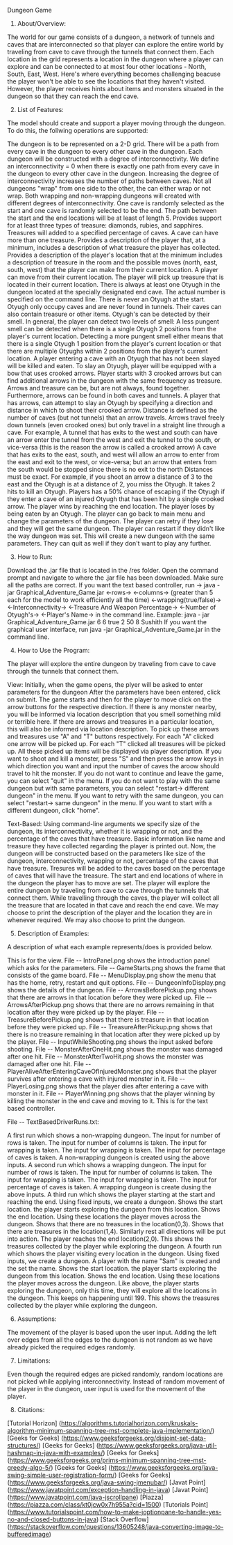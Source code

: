 Dungeon Game


1. About/Overview: 

The world for our game consists of a dungeon, a network of tunnels and caves that are interconnected so that player can explore the entire world by traveling from cave to cave through the tunnels that connect them.
Each location in the grid represents a location in the dungeon where a player can explore and can be connected to at most four other locations - North, South, East, West.
Here's where everything becomes challenging beacuse the player won't be able to see the locations that they haven't visited. However, the player receives hints about items and monsters situated in the dungeon so that they can reach the end cave.


2. List of Features:

The model should create and support a player moving through the dungeon. To do this, the follwing operations are supported:

The dungeon is to be represented on a 2-D grid.
There will be a path from every cave in the dungeon to every other cave in the dungeon.
Each dungeon will be constructed with a degree of interconnectivity. We define an interconnectivity = 0 when there is exactly one path from every cave in the dungeon to every other cave in the dungeon. Increasing the degree of interconnectivity increases the number of paths between caves.
Not all dungeons "wrap" from one side to the other, the can either wrap or not wrap. Both wrapping and non-wrapping dungeons will created with different degrees of interconnectivity.
One cave is randomly selected as the start and one cave is randomly selected to be the end. The path between the start and the end locations will be at least of length 5.
Provides support for at least three types of treasure: diamonds, rubies, and sapphires.
Treasures will added to a specified percentage of caves. A cave can have more than one treasure.
Provides a description of the player that, at a minimum, includes a description of what treasure the player has collected.
Provides a description of the player's location that at the minimum includes a description of treasure in the room and the possible moves (north, east, south, west) that the player can make from their current location.
A player can move from their current location. The player will pick up treasure that is located in their current location.
There is always at least one Otyugh in the dungeon located at the specially designated end cave. The actual number is specified on the command line. There is never an Otyugh at the start.
Otyugh only occupy caves and are never found in tunnels. Their caves can also contain treasure or other items.
Otyugh's can be detected by their smell. In general, the player can detect two levels of smell:
A less pungent smell can be detected when there is a single Otyugh 2 positions from the player's current location.
Detecting a more pungent smell either means that there is a single Otyugh 1 position from the player's current location or that there are multiple Otyughs within 2 positions from the player's current location.
A player entering a cave with an Otyugh that has not been slayed will be killed and eaten.
To slay an Otyugh, player will be equipped with a bow that uses crooked arrows.
Player starts with 3 crooked arrows but can find additional arrows in the dungeon with the same frequency as treasure. Arrows and treasure can be, but are not always, found together. Furthermore, arrows can be found in both caves and tunnels.
A player that has arrows, can attempt to slay an Otyugh by specifying a direction and distance in which to shoot their crooked arrow. Distance is defined as the number of caves (but not tunnels) that an arrow travels. Arrows travel freely down tunnels (even crooked ones) but only travel in a straight line through a cave. For example,
A tunnel that has exits to the west and south can have an arrow enter the tunnel from the west and exit the tunnel to the south, or vice-versa (this is the reason the arrow is called a crooked arrow)
A cave that has exits to the east, south, and west will allow an arrow to enter from the east and exit to the west, or vice-versa; but an arrow that enters from the south would be stopped since there is no exit to the north
Distances must be exact. For example, if you shoot an arrow a distance of 3 to the east and the Otyugh is at a distance of 2, you miss the Otyugh.
It takes 2 hits to kill an Otyugh. Players has a 50% chance of escaping if the Otyugh if they enter a cave of an injured Otyugh that has been hit by a single crooked arrow.
The player wins by reaching the end location. The player loses by being eaten by an Otyugh.
The player can go back to main menu and change the parameters of the dungeon.
The player can retry if they lose and they will get the same dungeon.
The player can restart if they didn't like the way dungeon was set. This will create a new dungeon with the same parameters.
They can quit as well if they don't want to play any further.


3. How to Run: 

Download the .jar file that is located in the /res folder.
Open the command prompt and navigate to where the .jar file has been downloaded.
Make sure all the paths are correct.
If you want the text based controller, run -> java -jar Graphical_Adventure_Game.jar <-rows-> <-columns-> (greater than 5 each for the model to work efficiently all the time) <-wrapping(true/false)-> <-Interconnectivity-> <-Treasure And Weapon Percentage-> <-Number of Otyugh's-> <-Player's Name-> in the command line. 
Example: java - jar Graphical_Adventure_Game.jar 6 6 true 2 50 8 Sushith
If you want the graphical user interface, run java -jar Graphical_Adventure_Game.jar in the command line.


4. How to Use the Program: 

The player will explore the entire dungeon by traveling from cave to cave through the tunnels that connect them.

View:
Initially, when the game opens, the plyer will be asked to enter parameters for the dungeon
After the parameters have been entered, click on submit.
The game starts and then for the player to move click on the arrow buttons for the respective direction.
If there is any monster nearby, you will be informed via location description that you smell something mild or terrible here.
If there are arrows and treasures in a particular location, this will also be informed via location description.
To pick up these arrows and treasures use "A" and "T" buttons respectively. For each "A" clicked one arrow will be picked up. For each "T" clicked all treasures will be picked up.
All these picked up items will be displayed via player description.
If you want to shoot and kill a monster, press "S" and then press the arrow keys in which direction you want and input the number of caves the aroow should travel to hit the monster.
If you do not want to continue and leave the game, you can select "quit" in the menu.
If you do not want to play with the same dungeon but with same parameters, you can select "restart-> different dungeon" in the menu.
If you want to retry with the same dungeon, you can select "restart-> same dungeon" in the menu.
If you want to start with a different dungeon, click "home". 

Text-Based:
Using command-line arguments we specify size of the dungeon, its interconnectivity, whether it is wrapping or not, and the percentage of the caves that have treasure.
Basic information like name and treasure they have collected regarding the player is printed out.
Now, the dungeon will be constructed based on the parameters like size of the dungeon, interconnectivity, wrapping or not, percentage of the caves that have treasure.
Tresures will be added to the caves based on the percentage of caves that will have the treasure.
The start and end locations of where in the dungeon the player has to move are set.
The player will explore the entire dungeon by traveling from cave to cave through the tunnels that connect them.
While travelling through the caves, the player will collect all the treasure that are located in that cave and reach the end cave.
We may choose to print the description of the player and the location they are in whenever required.
We may also choose to print the dungeon.


5. Description of Examples: 

A description of what each example represents/does is provided below.

This is for the view.
File -- IntroPanel.png shows the introduction panel which asks for the parameters.
File -- GameStarts.png shows the frame that consists of the game board.
File -- MenuDisplay.png show the menu that has the home, retry, restart and quit options.
File -- DungeonInfoDisplay.png shows the details of the dungeon.
File -- ArrowsBeforePickup.png shows that there are arrows in that location before they were picked up.
File -- ArrowsAfterPickup.png shows that there are no arrows remaining in that location after they were picked up by the player.
File -- TreasureBeforePickup.png shows that there is treasure in that location before they were picked up.
File -- TreasureAfterPickup.png shows that there is no treasure remaining in that location after they were picked up by the player.
File -- InputWhileShooting.png shows the input asked before shooting.
File -- MonsterAfterOneHit.png shows the monster was damaged after one hit.
File -- MonsterAfterTwoHit.png shows the monster was damaged after one hit.
File -- PlayerAliveAfterEnteringCaveOfInjuredMonster.png shows that the player survives after entering a cave with injured monster in it.
File -- PlayerLosing.png shows that the player dies after entering a cave with monster in it.
File -- PlayerWinning.png shows that the player winning by killing the monster in the end cave and moving to it.
This is for the text based controller.

File -- TextBasedDriverRuns.txt:

A first run which shows a non-wrapping dungeon.
The input for number of rows is taken.
The input for number of columns is taken.
The input for wrapping is taken.
The input for wrapping is taken.
The input for percentage of caves is taken.
A non-wrapping dungeon is created using the above inputs.
A second run which shows a wrapping dungeon.
The input for number of rows is taken.
The input for number of columns is taken.
The input for wrapping is taken.
The input for wrapping is taken.
The input for percentage of caves is taken.
A wrapping dungeon is create dusing the above inputs.
A third run which shows the player starting at the start and reaching the end.
Using fixed inputs, we create a dungeon.
Shows the start location. the player starts exploring the dungeon from this location.
Shows the end location. Using these locations the player moves across the dungeon.
Shows that there are no treasures in the location(0,3).
Shows that there are treasures in the location(1,4). Similarly rest all directions will be put into action.
The player reaches the end location(2,0).
This shows the treasures collected by the player while exploring the dungeon.
A fourth run which shows the player visiting every location in the dungeon.
Using fixed inputs, we create a dungeon.
A player with the name "Sam" is created and the set the name.
Shows the start location. the player starts exploring the dungeon from this location.
Shows the end location. Using these locations the player moves across the dungeon. Like above, the player starts exploring the dungeon, only this time, they will explore all the locations in the dungeon. This keeps on happening until 199.
This shows the treasures collected by the player while exploring the dungeon.


6. Assumptions:

The movement of the player is based upon the user input.
Adding the left over edges from all the edges to the dungeon is not random as we have already picked the required edges randomly.


7. Limitations:

Even though the required edges are picked randomly, random locations are not picked while applying interconnectivity.
Instead of random movement of the player in the dungeon, user input is used for the movement of the player.


8. Citations:

[Tutorial Horizon] (https://algorithms.tutorialhorizon.com/kruskals-algorithm-minimum-spanning-tree-mst-complete-java-implementation/)
[Geeks for Geeks] (https://www.geeksforgeeks.org/disjoint-set-data-structures/)
[Geeks for Geeks] (https://www.geeksforgeeks.org/java-util-hashmap-in-java-with-examples/)
[Geeks for Geeks] (https://www.geeksforgeeks.org/prims-minimum-spanning-tree-mst-greedy-algo-5/)
[Geeks for Geeks] (https://www.geeksforgeeks.org/java-swing-simple-user-registration-form/)
[Geeks for Geeks] (https://www.geeksforgeeks.org/java-swing-jmenubar/)
[Javat Point] (https://www.javatpoint.com/exception-handling-in-java)
[Javat Point] (https://www.javatpoint.com/java-jscrollpane)
[Piazza] (https://piazza.com/class/kt0jcw0x7h955a?cid=1500)
[Tutorials Point] (https://www.tutorialspoint.com/how-to-make-joptionpane-to-handle-yes-no-and-closed-buttons-in-java)
[Stack Overflow] (https://stackoverflow.com/questions/13605248/java-converting-image-to-bufferedimage)

